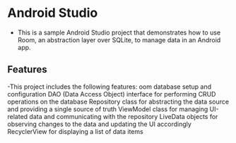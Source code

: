 # Android Studio 

- This is a sample Android Studio project that demonstrates how to use Room, 
an abstraction layer over SQLite, to manage data in an Android app.

## Features

-This project includes the following features:
oom database setup and configuration
DAO (Data Access Object) interface for performing CRUD operations on the database
Repository class for abstracting the data source and providing a single source of truth
ViewModel class for managing UI-related data and communicating with the repository
LiveData objects for observing changes to the data and updating the UI accordingly
RecyclerView for displaying a list of data items
